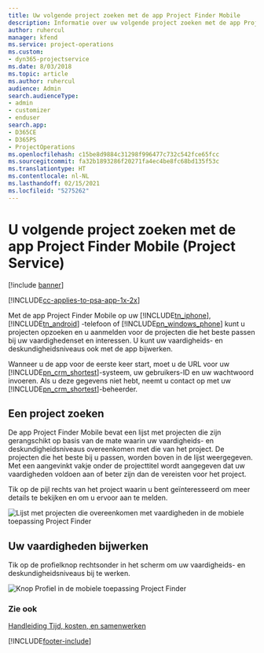 ```yaml
---
title: Uw volgende project zoeken met de app Project Finder Mobile
description: Informatie over uw volgende project zoeken met de app Project Finder Mobile voor Project Service
author: ruhercul
manager: kfend
ms.service: project-operations
ms.custom:
- dyn365-projectservice
ms.date: 8/03/2018
ms.topic: article
ms.author: ruhercul
audience: Admin
search.audienceType:
- admin
- customizer
- enduser
search.app:
- D365CE
- D365PS
- ProjectOperations
ms.openlocfilehash: c15be8d9884c31298f996477c732c542fce65fcc
ms.sourcegitcommit: fa32b1893286f20271fa4ec4be8fc68bd135f53c
ms.translationtype: HT
ms.contentlocale: nl-NL
ms.lasthandoff: 02/15/2021
ms.locfileid: "5275262"
---
```

# <a name="find-your-next-project-with-the-project-finder-mobile-app-project-service"></a>U volgende project zoeken met de app Project Finder Mobile (Project Service)

[!include [banner](../includes/psa-now-project-operations.md)]

[!INCLUDE[cc-applies-to-psa-app-1x-2x](../includes/cc-applies-to-psa-app-1x-2x.md)]

Met de app Project Finder Mobile op uw [!INCLUDE[tn_iphone](../includes/tn-iphone.md)], [!INCLUDE[tn_android](../includes/tn-android.md)] -telefoon of [!INCLUDE[pn_windows_phone](../includes/pn-windows-phone.md)] kunt u projecten opzoeken en u aanmelden voor de projecten die het beste passen bij uw vaardighedenset en interessen. U kunt uw vaardigheids- en deskundigheidsniveaus ook met de app bijwerken.  
  
 Wanneer u de app voor de eerste keer start, moet u de URL voor uw [!INCLUDE[pn_crm_shortest](../includes/pn-crm-shortest.md)]-systeem, uw gebruikers-ID en uw wachtwoord invoeren. Als u deze gegevens niet hebt, neemt u contact op met uw [!INCLUDE[pn_crm_shortest](../includes/pn-crm-shortest.md)]-beheerder.  
  
## <a name="find-a-project"></a>Een project zoeken  
 De app Project Finder Mobile bevat een lijst met projecten die zijn gerangschikt op basis van de mate waarin uw vaardigheids- en deskundigheidsniveaus overeenkomen met die van het project. De projecten die het beste bij u passen, worden boven in de lijst weergegeven. Met een aangevinkt vakje onder de projecttitel wordt aangegeven dat uw vaardigheden voldoen aan of beter zijn dan de vereisten voor het project.  
  
 Tik op de pijl rechts van het project waarin u bent geïnteresseerd om meer details te bekijken en om u ervoor aan te melden.  
  
 ![Lijst met projecten die overeenkomen met vaardigheden in de mobiele toepassing Project Finder](../psa/media/project-service-project-finder-list.png "Lijst met projecten die overeenkomen met vaardigheden in de mobiele toepassing Project Finder")  
  
## <a name="update-your-skills"></a>Uw vaardigheden bijwerken  
 Tik op de profielknop rechtsonder in het scherm om uw vaardigheids- en deskundigheidsniveaus bij te werken.  
  
 ![Knop Profiel in de mobiele toepassing Project Finder](../psa/media/project-service-project-finder-profile.png "Knop Profiel in de mobiele toepassing Project Finder")  
  
### <a name="see-also"></a>Zie ook  
 [Handleiding Tijd, kosten, en samenwerken](../psa/time-expense-collaboration-guide.md)


[!INCLUDE[footer-include](../includes/footer-banner.md)]